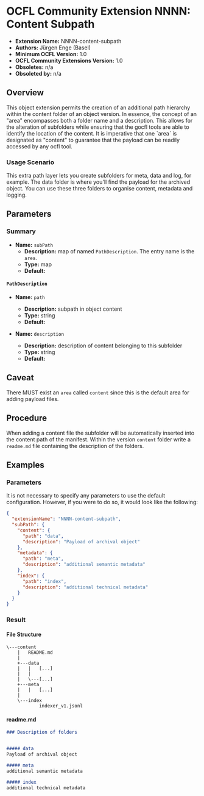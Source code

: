 # OCFL Community Extension NNNN: Content Subpath

* **Extension Name:** NNNN-content-subpath
* **Authors:** Jürgen Enge (Basel)
* **Minimum OCFL Version:** 1.0
* **OCFL Community Extensions Version:** 1.0
* **Obsoletes:** n/a
* **Obsoleted by:** n/a

## Overview

This object extension permits the creation of an additional path hierarchy within the content folder of an object version. In essence, the concept of an "area" encompasses both a folder name and a description. This allows for the alteration of subfolders while ensuring that the gocfl tools are able to identify the location of the content.
It is imperative that one ˋareaˋ is designated as "content" to guarantee that the payload can be readily accessed by any ocfl tool.

### Usage Scenario

This extra path layer lets you create subfolders for meta, data and log, for example. The data folder is where you'll find the payload for the archived object. You can use these three folders to organise content, metadata and logging.

## Parameters

### Summary

* **Name:** `subPath`
    * **Description:** map of named `PathDescription`. The entry name is the `area`.
    * **Type:** map
    * **Default:** 

#### `PathDescription`

* **Name:** `path`
    * **Description:** subpath in object content 
    * **Type:** string
    * **Default:**

* **Name:** `description`
    * **Description:** description of content belonging to this subfolder
    * **Type:** string
    * **Default:**

## Caveat

There MUST exist an `area` called `content` since this is the default area for adding payload 
files.

## Procedure

When adding a content file the subfolder will be automatically inserted  into the content path of the
manifest. Within the version `content` folder write a `readme.md` file containing the description of
the folders.

## Examples

### Parameters

It is not necessary to specify any parameters to use the default configuration.
However, if you were to do so, it would look like the following:

```json
{
  "extensionName": "NNNN-content-subpath",
  "subPath": {
    "content": {
      "path": "data",
      "description": "Payload of archival object"
    },
    "metadata": {
      "path": "meta",
      "description": "additional semantic metadata"
    },
    "index": {
      "path": "index",
      "description": "additional technical metadata"
    }
  }
}
```

### Result

#### File Structure

```
\---content
    |   README.md
    |
    +---data
    |   |   [...]
    |   |
    |   \---[...]
    +---meta
    |   |   [...]
    |
    \---index
            indexer_v1.jsonl
```

#### readme.md
```markdown
### Description of folders


##### data
Payload of archival object

##### meta
additional semantic metadata

##### index
additional technical metadata
```

